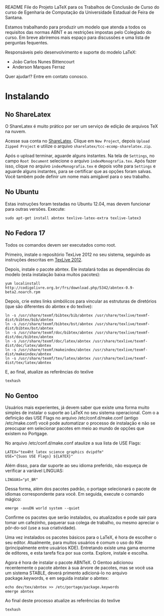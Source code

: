 README File do Projeto LaTeX para os Trabalhos de Conclusão de Curso do
curso de Egenharia de Computação da Universidade Estadual de Feira de Santana.


Estamos trabalhando para produzir um modelo que atenda a todos os requisitos das
normas ABNT e as restrições impostas pelo Colegiado do curso.
Em breve abriremos mais espaço para discussões e uma lista de perguntas fequentes.

Responsáveis pelo desenvolvimento e suporte do modelo LaTeX:

* João Carlos Nunes Bittencourt
* Anderson Marques Ferraz

Quer ajudar!? Entre em contato conosco.

# Instalando

## No ShareLatex

O ShareLatex é muito prático por ser um serviço de edição de arquivos TeX na nuvem.

Acesse sua conta no [ShareLatex](https://www.sharelatex.com/). Clique em `New Project`, depois `Upload Zipped Project` e utilize o arquivo `sharelatex/tcc-ecomp-sharelatex.zip`.

Após o upload terminar, aguarde alguns instantes. Na tela de `Settings`, no campo `Root Document` selecione o arquivo `indexMonografia.tex`. Após fazer isso, clique no arquivo `indexMonografia.tex` e depois volte para `Settings` e aguarde alguns instantes, para se certificar que as opções foram salvas. Você também pode definir um nome mais amigável para o seu trabalho.


## No Ubuntu

Estas instruções foram testadas no Ubuntu 12.04, mas devem funcionar para outras versões. Execute:

    sudo apt-get install abntex texlive-latex-extra texlive-latex3

## No Fedora 17

Todos os comandos devem ser executados como root.

Primeiro, instale o repositório TexLive 2012 no seu sistema, seguindo as instruções descritas em [TexLive 2012](http://fedoraproject.org/wiki/Features/TeXLive#TeX_Live_2012_2). 

Depois, instale o pacote abntex. Ele instalará todas as dependências do modelo (esta instalação baixa muitos pacotes):

    yum localinstall http://codigolivre.org.br/frs/download.php/5342/abntex-0.9-beta2.noarch.rpm

Depois, crie estes links simbólicos para vincular as estruturas de diretórios (que são diferentes do abntex e do texlive):

    ln -s /usr/share/texmf/bibtex/bib/abntex /usr/share/texlive/texmf-dist/bibtex/bib/abntex
    ln -s /usr/share/texmf/bibtex/bst/abntex /usr/share/texlive/texmf-dist/bibtex/bst/abntex
    ln -s /usr/share/texmf/doc/bibtex/abntex /usr/share/texlive/texmf-dist/doc/bibtex/abntex
    ln -s /usr/share/texmf/doc/latex/abntex /usr/share/texlive/texmf-dist/doc/latex/abntex
    ln -s /usr/share/texmf/makeindex/abntex /usr/share/texlive/texmf-dist/makeindex/abntex
    ln -s /usr/share/texmf/tex/latex/abntex /usr/share/texlive/texmf-dist/tex/latex/abntex

E, ao final, atualize as referências do texlive
   
    texhash

## No Gentoo

Usuários mais experientes, já devem saber que existe uma forma muito simples de instalar o suporte ao LaTeX no seu sistema operacional. Com o a definição das USE Flags no arquivo /etc/conf.d/make.conf (antigo /etc/make.conf) você pode automatizar o processo de instalação e não se preocupar em selecionar pacotes em meio ao mundo de opções que existem no Portgage.

No arquivo /etc/conf.d/make.conf ataulize a sua lista de USE Flags:
    
    LATEX="tex4ht latex science graphics dvipdfm"
    USE="{Suas USE Flags} ${LATEX}"

Além disso, para dar suporte ao seu idioma preferido, não esqueça de verificar a variável LINGUAS:

    LINGUAS="pt_BR"

Dessa forma, além dos pacotes padrão, o portage selecionará o pacote de idiomas correspondente para você. Em seguida, execute o comando mágico:

    emerge -avuDN world system --quiet
    
Confirme os pacotes que serão instalados, ou atualizados e pode sair para tomar um cafezinho, paquerar sua colega de trabalho, ou mesmo apreciar o pôr-do-sol (use a sua criatividade).

Uma vez instalados os pacotes básicos para o LaTeX, é hora de escolher o seu editor. Atualmente, para muitos usuários é comum o uso do Kile (principalmente entre usuários KDE). Entretando existe uma gama enorme de editores, e esta tarefa fica por sua conta. Explore, instale e escolha.

Agora é hora de instalar o pacote ABNTeX. O Gentoo adicionou recentemente o pacote abntex à sua árvore de pacotes, mas se você usa um sistema STABLE, deverá primento adicioná-lo no arquivo package.keywords, e em seguida instalar o abntex:

    echo dev/tex/abntex >> /etc/portage/package.keywords
    emerge abntex
    
Ao final deste processo atualize as referências do texlive

    texhash